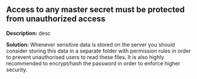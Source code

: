 
Access to any master secret must be protected from unauthorized access
-------

**Description:**
desc


**Solution:**
Whenever sensitive data is stored on the server you should consider storing this data in a separate folder with permission rules in order to prevent unauthorised users to read these files. It is also highly recommended to encrypt/hash the password in order to enforce higher security.

	